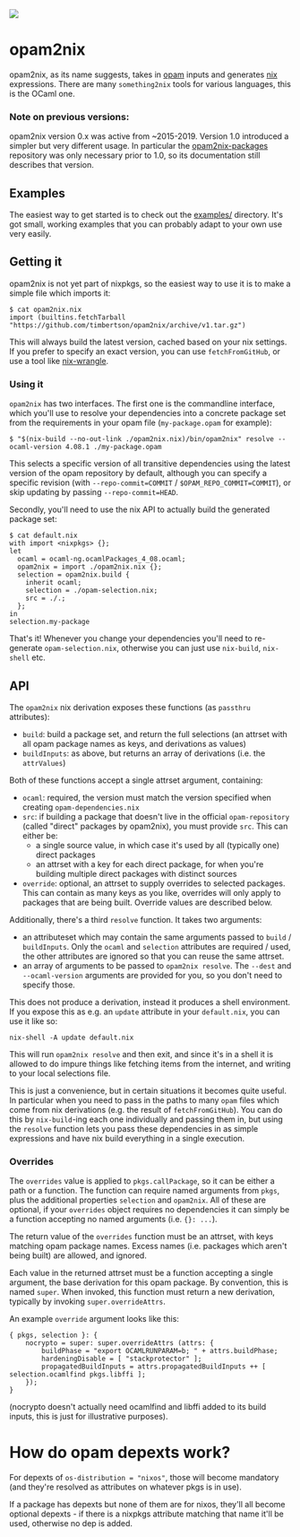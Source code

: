 <img src="http://gfxmonk.net/dist/status/project/opam2nix.png">

# opam2nix

opam2nix, as its name suggests, takes in [opam][] inputs and generates [nix][] expressions. There are many `something2nix` tools for various languages, this is the OCaml one.

### Note on previous versions:

opam2nix version 0.x was active from ~2015-2019. Version 1.0 introduced a simpler but very different usage. In particular the [opam2nix-packages](https://github.com/gfxmonk/opam2nix-packages) repository was only necessary prior to 1.0, so its documentation still describes that version.

## Examples

The easiest way to get started is to check out the [examples/](./examples/) directory. It's got small, working examples that you can probably adapt to your own use very easily.

## Getting it

opam2nix is not yet part of nixpkgs, so the easiest way to use it is to make a simple file which imports it:

```
$ cat opam2nix.nix
import (builtins.fetchTarball "https://github.com/timbertson/opam2nix/archive/v1.tar.gz")
```

This will always build the latest version, cached based on your nix settings. If you prefer to specify an exact version, you can use `fetchFromGitHub`, or use a tool like [nix-wrangle][].

### Using it

`opam2nix` has two interfaces. The first one is the commandline interface, which you'll use to resolve your dependencies into a concrete package set from the requirements in your opam file (`my-package.opam` for example):

```
$ "$(nix-build --no-out-link ./opam2nix.nix)/bin/opam2nix" resolve --ocaml-version 4.08.1 ./my-package.opam
```

This selects a specific version of all transitive dependencies using the latest version of the opam repository by default, although you can specify a specific revision (with `--repo-commit=COMMIT` / `$OPAM_REPO_COMMIT=COMMIT`), or skip updating by passing `--repo-commit=HEAD`.

Secondly, you'll need to use the nix API to actually build the generated package set:

```
$ cat default.nix
with import <nixpkgs> {};
let
  ocaml = ocaml-ng.ocamlPackages_4_08.ocaml;
  opam2nix = import ./opam2nix.nix {};
  selection = opam2nix.build {
    inherit ocaml;
    selection = ./opam-selection.nix;
    src = ./.;
  };
in
selection.my-package
```

That's it! Whenever you change your dependencies you'll need to re-generate `opam-selection.nix`, otherwise you can just use `nix-build`, `nix-shell` etc.

## API

The `opam2nix` nix derivation exposes these functions (as `passthru` attributes):

 - `build`: build a package set, and return the full selections (an attrset with all opam package names as keys, and derivations as values)
 - `buildInputs`: as above, but returns an array of derivations (i.e. the `attrValues`)

Both of these functions accept a single attrset argument, containing:

 - `ocaml`: required, the version must match the version specified when creating `opam-dependencies.nix`
 - `src`: if building a package that doesn't live in the official `opam-repository` (called "direct" packages by opam2nix), you must provide `src`. This can either be:
    - a single source value, in which case it's used by all (typically one) direct packages
    - an attrset with a key for each direct package, for when you're building multiple direct packages with distinct sources
 - `override`: optional, an attrset to supply overrides to selected packages. This can contain as many keys as you like, overrides will only apply to packages that are being built. Override values are described below.

Additionally, there's a third `resolve` function. It takes two arguments:

 - an attributeset which may contain the same arguments passed to `build` / `buildInputs`. Only the `ocaml` and `selection` attributes are required / used, the other attributes are ignored so that you can reuse the same attrset.
 - an array of arguments to be passed to `opam2nix resolve`. The `--dest` and `--ocaml-version` arguments are provided for you, so you don't need to specify those.

This does not produce a derivation, instead it produces a shell environment. If you expose this as e.g. an `update` attribute in your `default.nix`, you can use it like so:

```
nix-shell -A update default.nix
```

This will run `opam2nix resolve` and then exit, and since it's in a shell it is allowed to do impure things like fetching items from the internet, and writing to your local selections file.

This is just a convenience, but in certain situations it becomes quite useful. In particular when you need to pass in the paths to many `opam` files which come from nix derivations (e.g. the result of `fetchFromGitHub`). You can do this by `nix-build`-ing each one individually and passing them in, but using the `resolve` function lets you pass these dependencies in as simple expressions and have nix build everything in a single execution.

### Overrides

The `overrides` value is applied to `pkgs.callPackage`, so it can be either a path or a function. The function can require named arguments from `pkgs`, plus the additional properties `selection` and `opam2nix`. All of these are optional, if your `overrides` object requires no dependencies it can simply be a function accepting no named arguments (i.e. `{}: ...`).

The return value of the `overrides` function must be an attrset, with keys matching opam package names. Excess names (i.e. packages which aren't being built) are allowed, and ignored.

Each value in the returned attrset must be a function accepting a single argument, the base derivation for this opam package. By convention, this is named `super`. When invoked, this function must return a new derivation, typically by invoking `super.overrideAttrs`.

An example `override` argument looks like this:

```
{ pkgs, selection }: {
	nocrypto = super: super.overrideAttrs (attrs: {
		buildPhase = "export OCAMLRUNPARAM=b; " + attrs.buildPhase;
		hardeningDisable = [ "stackprotector" ];
		propagatedBuildInputs = attrs.propagatedBuildInputs ++ [ selection.ocamlfind pkgs.libffi ];
	});
}
```

(nocrypto doesn't actually need ocamlfind and libffi added to its build inputs, this is just for illustrative purposes).

# How do opam depexts work?

For depexts of `os-distribution = "nixos"`, those will become mandatory (and they're resolved as attributes on whatever pkgs is in use).

If a package has depexts but none of them are for nixos, they'll all become optional depexts - if there is a nixpkgs attribute matching that name it'll be used, otherwise no dep is added.

[nix-wrangle]: https://github.com/timbertson/nix-wrangle/
[opam]: https://opam.ocaml.org
[nix]: http://nixos.org/nix/
